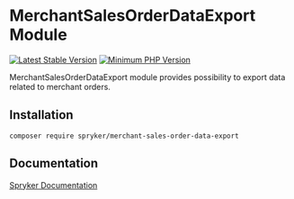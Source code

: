 # MerchantSalesOrderDataExport Module
[![Latest Stable Version](https://poser.pugx.org/spryker/merchant-sales-order-data-export/v/stable.svg)](https://packagist.org/packages/spryker/merchant-sales-order-data-export)
[![Minimum PHP Version](https://img.shields.io/badge/php-%3E%3D%207.3-8892BF.svg)](https://php.net/)

MerchantSalesOrderDataExport module provides possibility to export data related to merchant orders.

## Installation

```
composer require spryker/merchant-sales-order-data-export
```

## Documentation

[Spryker Documentation](https://academy.spryker.com/developing_with_spryker/module_guide/modules.html)
